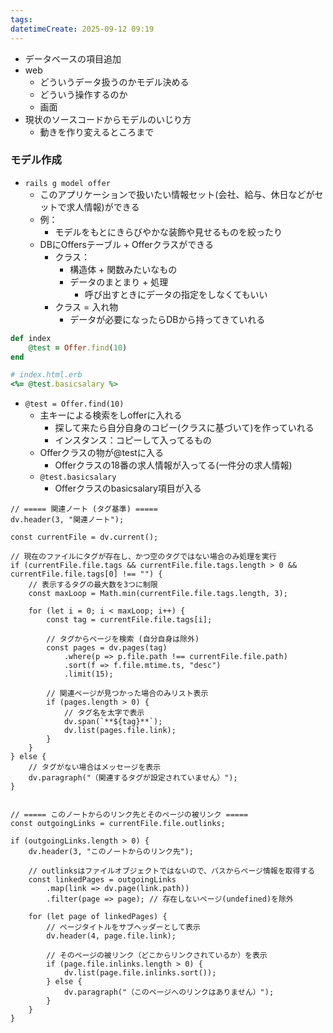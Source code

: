 ```yaml
---
tags: 
datetimeCreate: 2025-09-12 09:19
---
```


- データベースの項目追加
- web
	- どういうデータ扱うのかモデル決める
	- どういう操作するのか
	- 画面
- 現状のソースコードからモデルのいじり方
	- 動きを作り変えるところまで

### モデル作成

- `rails g model offer`
	- このアプリケーションで扱いたい情報セット(会社、給与、休日などがセットで求人情報)ができる
	- 例：
		- モデルをもとにきらびやかな装飾や見せるものを絞ったり
	- DBにOffersテーブル + Offerクラスができる
		- クラス：
			- 構造体 + 関数みたいなもの
			- データのまとまり + 処理
				- 呼び出すときにデータの指定をしなくてもいい
		- クラス = 入れ物
			- データが必要になったらDBから持ってきていれる
```ruby
def index
	@test = Offer.find(10)
end

# index.html.erb
<%= @test.basicsalary %>
```

- `@test = Offer.find(10)`
	- 主キーによる検索をしofferに入れる
		- 探して来たら自分自身のコピー(クラスに基づいて)を作っていれる
		- インスタンス：コピーして入ってるもの
	- Offerクラスの物が@testに入る
		- Offerクラスの18番の求人情報が入ってる(一件分の求人情報)
	- `@test.basicsalary`
		- Offerクラスのbasicsalary項目が入る


```dataviewjs
// ===== 関連ノート (タグ基準) =====
dv.header(3, "関連ノート");

const currentFile = dv.current();

// 現在のファイルにタグが存在し、かつ空のタグではない場合のみ処理を実行
if (currentFile.file.tags && currentFile.file.tags.length > 0 && currentFile.file.tags[0] !== "") {
    // 表示するタグの最大数を3つに制限
    const maxLoop = Math.min(currentFile.file.tags.length, 3);

    for (let i = 0; i < maxLoop; i++) {
        const tag = currentFile.file.tags[i];
        
        // タグからページを検索 (自分自身は除外)
        const pages = dv.pages(tag)
            .where(p => p.file.path !== currentFile.file.path) 
            .sort(f => f.file.mtime.ts, "desc")
            .limit(15);
        
        // 関連ページが見つかった場合のみリスト表示
        if (pages.length > 0) {
            // タグ名を太字で表示
            dv.span(`**${tag}**`); 
            dv.list(pages.file.link);
        }
    }
} else {
    // タグがない場合はメッセージを表示
    dv.paragraph("（関連するタグが設定されていません）");
}


// ===== このノートからのリンク先とそのページの被リンク =====
const outgoingLinks = currentFile.file.outlinks;

if (outgoingLinks.length > 0) {
    dv.header(3, "このノートからのリンク先");
    
    // outlinksはファイルオブジェクトではないので、パスからページ情報を取得する
    const linkedPages = outgoingLinks
        .map(link => dv.page(link.path))
        .filter(page => page); // 存在しないページ(undefined)を除外

    for (let page of linkedPages) {
        // ページタイトルをサブヘッダーとして表示
        dv.header(4, page.file.link);
        
        // そのページの被リンク（どこからリンクされているか）を表示
        if (page.file.inlinks.length > 0) {
            dv.list(page.file.inlinks.sort());
        } else {
            dv.paragraph("（このページへのリンクはありません）");
        }
    }
}
```